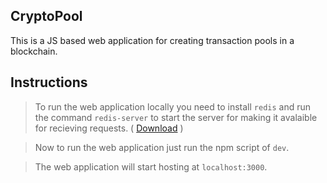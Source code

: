 ## CryptoPool
This is a JS based web application for creating transaction pools in a blockchain. 

## Instructions
>    To run the web application locally you need to install `redis` and run the command `redis-server` to start the server for making it avalaible for recieving requests. ( [Download](https://redis.io/download) )

>    Now to run the web application just run the npm script of `dev`. 

> The web application will start hosting at `localhost:3000`.
